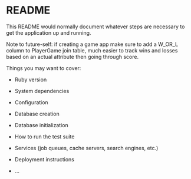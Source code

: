 # README

This README would normally document whatever steps are necessary to get the
application up and running.

Note to future-self: if creating a game app make sure to add a W_OR_L column to PlayerGame join table, much easier to track wins and losses based on an actual attribute then going through score.

Things you may want to cover:

* Ruby version

* System dependencies

* Configuration

* Database creation

* Database initialization

* How to run the test suite

* Services (job queues, cache servers, search engines, etc.)

* Deployment instructions

* ...

